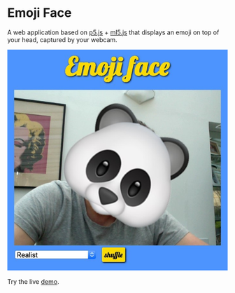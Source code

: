 # Emoji Face

A web application based on [p5.js](https://p5js.org/) + [ml5.js](https://ml5js.org/) that displays an emoji on top of your head, captured by your webcam.

![screenshot #1](img/screenshot.jpg)

Try the live [demo](https://oliviernocent.github.io/emoji-face/).
